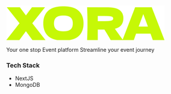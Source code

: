 ![XORA](./public/assets/XORA.png)

Your one stop Event platform
Streamline your event journey

### Tech Stack

- NextJS
- MongoDB
